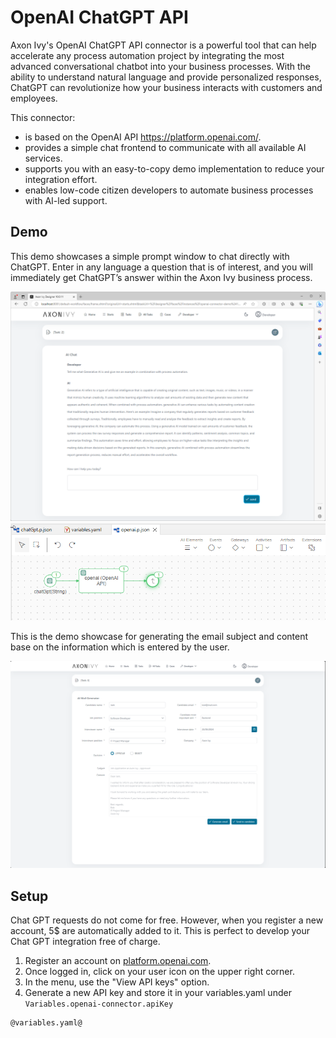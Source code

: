 # OpenAI ChatGPT API

Axon Ivy's OpenAI ChatGPT API connector is a powerful tool that can help accelerate any process automation project by integrating the most advanced conversational chatbot into your business processes. With the ability to understand natural language and provide personalized responses, ChatGPT can revolutionize how your business interacts with customers and employees. 

This connector:

- is based on the OpenAI API https://platform.openai.com/.
- provides a simple chat frontend to communicate with all available AI services.
- supports you with an easy-to-copy demo implementation to reduce your integration effort.
- enables low-code citizen developers to automate business processes with AI-led support.

## Demo

This demo showcases a simple prompt window to chat directly with ChatGPT. Enter in any language a question that is of interest, and you will immediately get ChatGPT’s answer within the Axon Ivy business process.

![demo-dialog](images/demo1.png)
![demo-dialog](images/demo0.png)

This is the demo showcase for generating the email subject and content base on the information which is entered by the user.

![demo-dialog](images/demo2.png)

## Setup

Chat GPT requests do not come for free. However, when you register a new account,
 5$ are automatically added to it. This is perfect to develop your Chat GPT integration free of charge.

1. Register an account on [platform.openai.com](https://platform.openai.com/overview).
2. Once logged in, click on your user icon on the upper right corner.
3. In the menu, use the "View API keys" option.
4. Generate a new API key and store it in your variables.yaml under `Variables.openai-connector.apiKey`

```
@variables.yaml@
```
